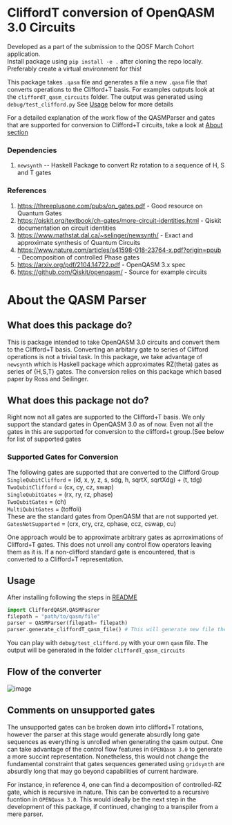 # CliffordT conversion of OpenQASM 3.0 Circuits
Developed as a part of the submission to the QOSF March Cohort application.   
Install package using `pip install -e .` after cloning the repo locally. Preferably create a virtual environment for this!

This package takes `.qasm` file and generates a file a new `.qasm` file that converts operations to the Clifford+T basis. For examples outputs look at the `cliffordT_qasm_circuits` folder. The output was generated using `debug/test_clifford.py` See [Usage](#Usage) below for more details

For a detailed explanation of the work flow of the QASMParser and gates that are supported for conversion to Clifford+T circuits, take a look at [About section](#About-the-QASM-Parser)


### Dependencies
1. `newsynth` -- Haskell Package to convert Rz rotation to a sequence of H, S and T gates

### References
1. https://threeplusone.com/pubs/on_gates.pdf - Good resource on Quantum Gates
2. https://qiskit.org/textbook/ch-gates/more-circuit-identities.html - Qiskit documentation on circuit identities
3. https://www.mathstat.dal.ca/~selinger/newsynth/ - Exact and approximate synthesis of Quantum Circuits
4. https://www.nature.com/articles/s41598-018-23764-x.pdf?origin=ppub - Decomposition of controlled Phase gates
5. https://arxiv.org/pdf/2104.14722.pdf - OpenQASM 3.x spec
6. https://github.com/Qiskit/openqasm/ - Source for example circuits

# About the QASM Parser

## What does this package do?
This is package intended to take OpenQASM 3.0 circuits and convert them to the Clifford+T basis. Converting an arbitary gate to series of Clifford operations is not a trivial task. In this package, we take advantage of `newsynth` which is Haskell package which approximates RZ(theta) gates as series of {H,S,T} gates. The conversion relies on this package which based paper by Ross and Seilinger. 

## What does this package not do?
Right now not all gates are supported to the Clifford+T basis. We only support the standard gates in OpenQASM 3.0 as of now. Even not all the gates in this are supported for conversion to the clifford+t group.(See below for list of supported gates
### Supported Gates for Conversion
The following gates are supported that are converted to the Clifford Group       
`SingleQubitClifford` = (id, x, y, z, s, sdg, h, sqrtX, sqrtXdg) + (t, tdg)         
`TwoQubitClifford` = (cx, cy, cz, swap)       
`SingleQubitGates` = (rx, ry, rz, phase)         
`TwoQubitGates` = (ch)   
`MultiQubitGates`  = (toffoli)     
These are the standard gates from OpenQASM that are not supported yet.      
`GatesNotSupported` = (crx, cry, crz, cphase, ccz, cswap, cu)

One approach would be to approximate arbitrary gates as  aprroximations of Clifford+T gates. 
This does not unroll any control flow operators leaving them as it is. If a non-clifford standard gate is encountered, that is converted to a Clifford+T representation.

## Usage
After installing following the steps in [README](../README.md)
```python
import CliffordQASM.QASMPasrer
filepath = "path/to/qasm/file"
parser = QASMParser(filepath= filepath)
parser.generate_cliffordT_qasm_file() # This will generate new file the name cliffordT_oldname.qasm
```
You can play with `debug/test_clifford.py` with your own `qasm` file. The output will be generated in the folder `cliffordT_qasm_circuits`
## Flow of the converter
![image](https://user-images.githubusercontent.com/27089492/156560013-9af50605-f5ed-4586-b0a2-ebe9e94f5648.png)


## Comments on unsupported gates
The unsupported gates can be broken down into clifford+T rotations, however the parser at this stage would generate absurdly long gate sequences as everything is unrolled when generating the qasm output. One can take advantage of the control flow features in `OPENQasm 3.0` to generate a more succint representation. Nonetheless, this would not change the fundamental constraint that gates sequences generated using `gridsynth` are absurdly long that may go beyond capabilities of current hardware. 

For instance, in reference 4, one can find a decomposition of controlled-RZ gate, which is recursive in nature. This can be converted to a recursive fucntion in `OPENQasm 3.0`. This would ideally be the next step in the development of this package, if continued, changing to a transpiler from a mere parser. 
